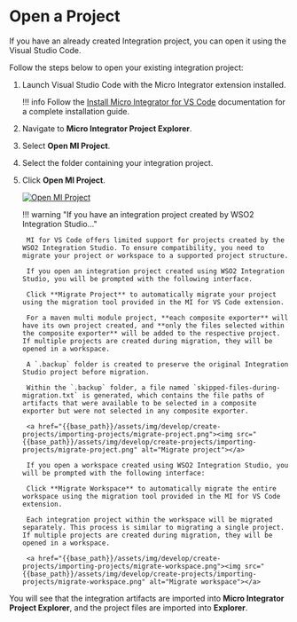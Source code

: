 # Open a Project

If you have an already created Integration project, you can open it using the Visual Studio Code. 

Follow the steps below to open your existing integration project:

1. Launch Visual Studio Code with the Micro Integrator extension installed.

    !!! info
        Follow the [Install Micro Integrator for VS Code]({{base_path}}/develop/mi-for-vscode/install-wso2-mi-for-vscode) documentation for a complete installation guide.

2. Navigate to **Micro Integrator Project Explorer**.

3. Select **Open MI Project**.  

4. Select the folder containing your integration project.

5. Click **Open MI Project**.

    <a href="{{base_path}}/assets/img/develop/create-projects/importing-projects/open-mi-project.png"><img src="{{base_path}}/assets/img/develop/create-projects/importing-projects/open-mi-project.png" alt="Open MI Project"></a>

    !!! warning "If you have an integration project created by WSO2 Integration Studio..."
    
        MI for VS Code offers limited support for projects created by the WSO2 Integration Studio. To ensure compatibility, you need to migrate your project or workspace to a supported project structure.
       
        If you open an integration project created using WSO2 Integration Studio, you will be prompted with the following interface.
    
        Click **Migrate Project** to automatically migrate your project using the migration tool provided in the MI for VS Code extension. 

        For a maven multi module project, **each composite exporter** will have its own project created, and **only the files selected within the composite exporter** will be added to the respective project. If multiple projects are created during migration, they will be opened in a workspace. 
    
        A `.backup` folder is created to preserve the original Integration Studio project before migration.        

        Within the `.backup` folder, a file named `skipped-files-during-migration.txt` is generated, which contains the file paths of artifacts that were available to be selected in a composite exporter but were not selected in any composite exporter. 
        
        <a href="{{base_path}}/assets/img/develop/create-projects/importing-projects/migrate-project.png"><img src="{{base_path}}/assets/img/develop/create-projects/importing-projects/migrate-project.png" alt="Migrate project"></a>

        If you open a workspace created using WSO2 Integration Studio, you will be prompted with the following interface:
        
        Click **Migrate Workspace** to automatically migrate the entire workspace using the migration tool provided in the MI for VS Code extension.

        Each integration project within the workspace will be migrated separately. This process is similar to migrating a single project. If multiple projects are created during migration, they will be opened in a workspace.
    
        <a href="{{base_path}}/assets/img/develop/create-projects/importing-projects/migrate-workspace.png"><img src="{{base_path}}/assets/img/develop/create-projects/importing-projects/migrate-workspace.png" alt="Migrate workspace"></a>         

You will see that the integration artifacts are imported into **Micro Integrator Project Explorer**, and the project files are imported into **Explorer**.
